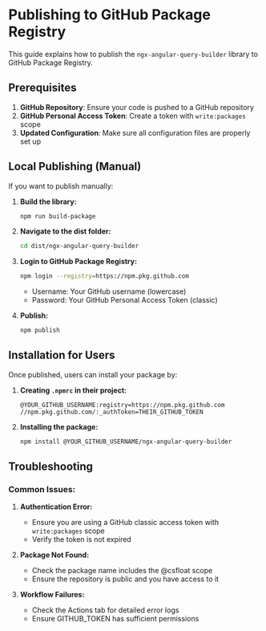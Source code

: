 # Publishing to GitHub Package Registry

This guide explains how to publish the `ngx-angular-query-builder` library to GitHub Package Registry.

## Prerequisites

1. **GitHub Repository**: Ensure your code is pushed to a GitHub repository
2. **GitHub Personal Access Token**: Create a token with `write:packages` scope
3. **Updated Configuration**: Make sure all configuration files are properly set up

## Local Publishing (Manual)

If you want to publish manually:

1. **Build the library:**
   ```bash
   npm run build-package
   ```

2. **Navigate to the dist folder:**
   ```bash
   cd dist/ngx-angular-query-builder
   ```

3. **Login to GitHub Package Registry:**
   ```bash
   npm login --registry=https://npm.pkg.github.com
   ```
   - Username: Your GitHub username (lowercase)
   - Password: Your GitHub Personal Access Token (classic)

4. **Publish:**
   ```bash
   npm publish
   ```

## Installation for Users

Once published, users can install your package by:

1. **Creating `.npmrc` in their project:**
   ```
   @YOUR_GITHUB_USERNAME:registry=https://npm.pkg.github.com
   //npm.pkg.github.com/:_authToken=THEIR_GITHUB_TOKEN
   ```

2. **Installing the package:**
   ```bash
   npm install @YOUR_GITHUB_USERNAME/ngx-angular-query-builder
   ```

## Troubleshooting

### Common Issues:

1. **Authentication Error:**
   - Ensure you are using a GitHub classic access token with `write:packages` scope
   - Verify the token is not expired

2. **Package Not Found:**
   - Check the package name includes the @csfloat scope
   - Ensure the repository is public and you have access to it

4. **Workflow Failures:**
   - Check the Actions tab for detailed error logs
   - Ensure GITHUB_TOKEN has sufficient permissions
